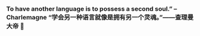 ### To have another language is to possess a second soul.” – Charlemagne “学会另一种语言就像是拥有另一个灵魂。”——查理曼大帝 👋

<!--
**vdosapatiz/vdosapatiz** is a ✨ _special_ ✨ repository because its `README.md` (this file) appears on your GitHub profile.

Here are some ideas to get you started:

- 🔭 I’m currently working on ...
- 🌱 I’m currently learning ...
- 👯 I’m looking to collaborate on ...
- 🤔 I’m looking for help with ...
- 💬 Ask me about ...
- 📫 How to reach me: ...
- 😄 Pronouns: ...
- ⚡ Fun fact: ...
-->
